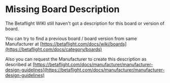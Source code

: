 # Missing Board Description

The Betaflight WIKI still haven't got a description for this board or version of board.

You can try to find a previous board / board version from same Manufacturer at [https://betaflight.com/docs/wiki/boards](https://betaflight.com/docs/category/boards)

Also you can request the Manufacturer to create this description as described at [https://betaflight.com/docs/manufacturer/manufacturer-design-guidelines](https://betaflight.com/docs/manufacturer/manufacturer-design-guidelines)
